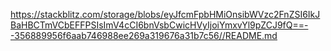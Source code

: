 https://stackblitz.com/storage/blobs/eyJfcmFpbHMiOnsibWVzc2FnZSI6IkJBaHBCTmVCbEFFPSIsImV4cCI6bnVsbCwicHVyIjoiYmxvYl9pZCJ9fQ==--356889956f6aab746988ee269a319676a31b7c56//README.md
